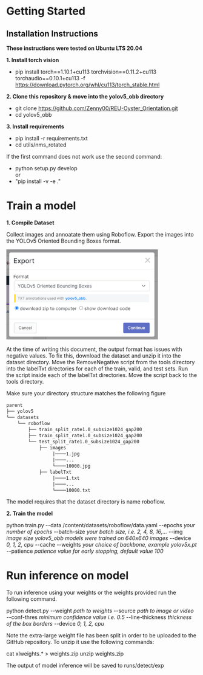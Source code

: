 # Getting Started

## Installation Instructions

**These instructions were tested on Ubuntu LTS 20.04**

**1. Install torch vision**

- pip install torch==1.10.1+cu113 torchvision==0.11.2+cu113 torchaudio==0.10.1+cu113 -f https://download.pytorch.org/whl/cu113/torch_stable.html

**2. Clone this repository & move into the yolov5_obb directory**

- git clone https://github.com/Zenny00/REU-Oyster_Orientation.git
- cd yolov5_obb

**3. Install requirements**

- pip install -r requirements.txt
- cd utils/nms_rotated

If the first command does not work use the second command:
- python setup.py develop  
or 
- "pip install -v -e ."

# Train a model

**1. Compile Dataset**

Collect images and annoatate them using Roboflow.
Export the images into the YOLOv5 Oriented Bounding Boxes format.

<img src="./ImageOutput.jpg" width="400">

At the time of writing this document, the output format has issues with negative values.
To fix this, download the dataset and unzip it into the dataset directory.
Move the RemoveNegative script from the tools directory into the labelTxt directories for each of the train, valid, and test sets.
Run the script inside each of the labelTxt directories.
Move the script back to the tools directory.

Make sure your directory structure matches the following figure
```
parent
├── yolov5
└── datasets
    └── roboflow
        ├── train_split_rate1.0_subsize1024_gap200
        ├── train_split_rate1.0_subsize1024_gap200
        └── test_split_rate1.0_subsize1024_gap200
            ├── images
                 |────1.jpg
                 |────...
                 └────10000.jpg
            ├── labelTxt
                 |────1.txt
                 |────...
                 └────10000.txt

```

The model requires that the dataset directory is name roboflow.

**2. Train the model**

python train.py --data /content/datasets/roboflow/data.yaml --epochs *your number of epochs* --batch-size *your batch size, i.e. 2, 4, 8, 16,...* --img *image size yolov5_obb models were trained on 640x640 images* --device *0, 1, 2, cpu* --cache --weights *your choice of backbone, example yolov5x.pt* --patience *patience value for early stopping, default value 100*

# Run inference on model

To run inference using your weights or the weights provided run the following command.

python detect.py --weight *path to weights* --source *path to image or video* --conf-thres *minimum confidence value i.e. 0.5* --line-thickness *thickness of the box borders* --device *0, 1, 2, cpu*

Note the extra-large weight file has been split in order to be uploaded to the GitHub repository.
To unzip it use the following commands:

cat xlweights.* > weights.zip
unzip weights.zip

The output of model inference will be saved to runs/detect/exp
